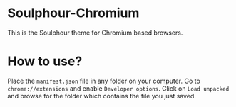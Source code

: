 # Soulphour-Chromium
This is the Soulphour theme for Chromium based browsers.

# How to use?
Place the `manifest.json` file in any folder on your computer. Go to `chrome://extensions` and enable `Developer options`. Click on `Load unpacked` and browse for the folder which contains the file you just saved.
